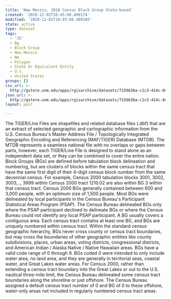 ```yaml
---
title: 'New Mexico, 2010 Census Block Group State-based'
created: '2020-12-02T16:45:08.489174'
modified: '2020-12-02T16:45:08.489185'
state: active
type: dataset
tags:
  - '35'
  - Bg
  - Block Group
  - New Mexico
  - Nm
  - Polygon
  - State Or Equivalent Entity
  - U.s.
  - United States
groups: []
csv_url: >-
  http://gstore.unm.edu/apps/rgisarchive/datasets/715663ba-c1c3-414c-84a7-c671526f8316/tl_2010_35_bg10.derived.csv
json_url: >-
  http://gstore.unm.edu/apps/rgisarchive/datasets/715663ba-c1c3-414c-84a7-c671526f8316/tl_2010_35_bg10.derived.json
layout: post

---
```

The TIGER/Line Files are shapefiles and related database files (.dbf) that are an extract of selected geographic and cartographic information from the U.S. Census Bureau's Master Address File / Topologically Integrated Geographic Encoding and Referencing (MAF/TIGER) Database (MTDB).  The MTDB represents a seamless national file with no overlaps or gaps between parts, however, each TIGER/Line File is designed to stand alone as an independent data set, or they can be combined to cover the entire nation.  Block Groups (BGs) are defined before tabulation block delineation and numbering, but are clusters of blocks within the same census tract that have the same first digit of their 4-digit census block number from the same decennial census.  For example, Census 2000 tabulation blocks 3001, 3002, 3003,.., 3999 within Census 2000 tract 1210.02 are also within BG 3 within that census tract.  Census 2000 BGs generally contained between 600 and 3,000 people, with an optimum size of 1,500 people.  Most BGs were delineated by local participants in the Census Bureau's Participant Statistical Areas Program (PSAP).  The Census Bureau delineated BGs only where the PSAP participant declined to delineate BGs or where the Census Bureau could not identify any local PSAP participant.  A BG usually covers a contiguous area.  Each census tract contains at least one BG, and BGs are uniquely numbered within census tract.  Within the standard census geographic hierarchy, BGs never cross county or census tract boundaries, but may cross the boundaries of other geographic entities like county subdivisions, places, urban areas, voting districts, congressional districts, and American Indian / Alaska Native / Native Hawaiian areas.  BGs have a valid code range of 0 through 9.  BGs coded 0 were intended to only include water area, no land area, and they are generally in territorial seas, coastal water, and Great Lakes water areas.  For Census 2000, rather than extending a census tract boundary into the Great Lakes or out to the U.S. nautical three-mile limit, the Census Bureau delineated some census tract boundaries along the shoreline or just offshore.  The Census Bureau assigned a default census tract number of 0 and BG of 0 to these offshore, water-only areas not included in regularly numbered census tract areas.  

